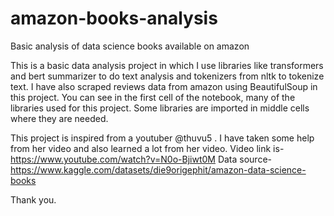 # amazon-books-analysis
Basic analysis of data science books available on amazon


This is a basic data analysis project in which I use libraries like transformers and bert summarizer to do text analysis and tokenizers from nltk to tokenize text.
I have also scraped reviews data from amazon using BeautifulSoup in this project.
You can see in the first cell of the notebook, many of the libraries used for this project. Some libraries are imported in middle cells where they are needed.

This project is inspired from a youtuber @thuvu5 . I have taken some help from her video and also learned a lot from her video. 
Video link is- https://www.youtube.com/watch?v=N0o-Bjiwt0M
Data source- https://www.kaggle.com/datasets/die9origephit/amazon-data-science-books

Thank you.
